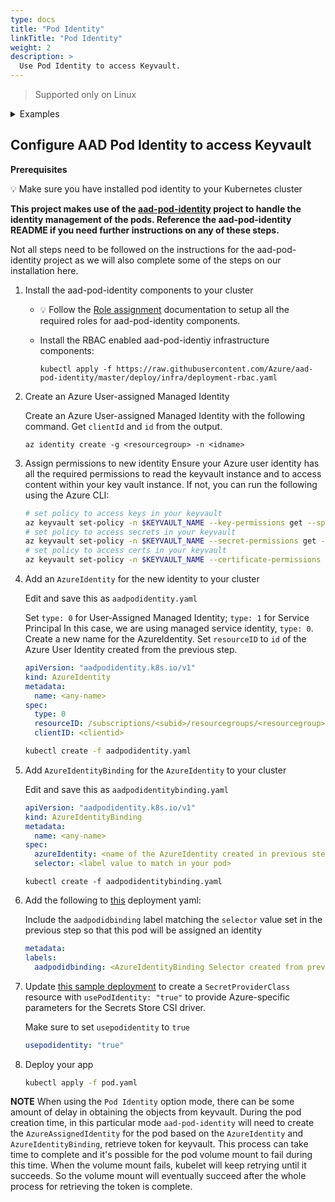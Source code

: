```yaml
---
type: docs
title: "Pod Identity"
linkTitle: "Pod Identity"
weight: 2
description: >
  Use Pod Identity to access Keyvault.
---
```


> Supported only on Linux

<details>
<summary>Examples</summary>

- `SecretProviderClass`
```yaml
# This is a SecretProviderClass example using aad-pod-identity to access Key Vault
apiVersion: secrets-store.csi.x-k8s.io/v1alpha1
kind: SecretProviderClass
metadata:
  name: azure-kvname-podid
spec:
  provider: azure
  parameters:
    usePodIdentity: "true"          # set to true for pod identity access mode
    keyvaultName: "kvname"
    cloudName: ""                   # [OPTIONAL for Azure] if not provided, azure environment will default to AzurePublicCloud
    objects:  |
      array:
        - |
          objectName: secret1
          objectType: secret        # object types: secret, key or cert
          objectVersion: ""         # [OPTIONAL] object versions, default to latest if empty
        - |
          objectName: key1
          objectType: key
          objectVersion: ""
    tenantId: "tid"                    # the tenant ID of the KeyVault  
``` 

- `Pod` yaml
```yaml
# This is a sample pod definition for using SecretProviderClass and aad-pod-identity to access Key Vault
kind: Pod
apiVersion: v1
metadata:
  name: nginx-secrets-store-inline-podid
  labels:
    aadpodidbinding: "demo"         # Set the label value to match selector defined in AzureIdentityBinding
spec:
  containers:
    - name: nginx
      image: nginx
      volumeMounts:
      - name: secrets-store01-inline
        mountPath: "/mnt/secrets-store"
        readOnly: true
  volumes:
    - name: secrets-store01-inline
      csi:
        driver: secrets-store.csi.k8s.io
        readOnly: true
        volumeAttributes:
          secretProviderClass: "azure-kvname-podid"
```
</details>

## Configure AAD Pod Identity to access Keyvault

**Prerequisites**

💡 Make sure you have installed pod identity to your Kubernetes cluster

   __This project makes use of the [aad-pod-identity](https://github.com/Azure/aad-pod-identity#getting-started) project to handle the identity management of the pods. Reference the aad-pod-identity README if you need further instructions on any of these steps.__

Not all steps need to be followed on the instructions for the aad-pod-identity project as we will also complete some of the steps on our installation here.

1. Install the aad-pod-identity components to your cluster

   - 💡 Follow the [Role assignment](https://azure.github.io/aad-pod-identity/docs/getting-started/role-assignment/) documentation to setup all the required roles for aad-pod-identity components.

   - Install the RBAC enabled aad-pod-identiy infrastructure components:
      ```
      kubectl apply -f https://raw.githubusercontent.com/Azure/aad-pod-identity/master/deploy/infra/deployment-rbac.yaml
      ```


2. Create an Azure User-assigned Managed Identity

    Create an Azure User-assigned Managed Identity with the following command.
    Get `clientId` and `id` from the output.
    ```
    az identity create -g <resourcegroup> -n <idname>
    ```

3. Assign permissions to new identity
    Ensure your Azure user identity has all the required permissions to read the keyvault instance and to access content within your key vault instance.
    If not, you can run the following using the Azure CLI:

    ```bash
    # set policy to access keys in your keyvault
    az keyvault set-policy -n $KEYVAULT_NAME --key-permissions get --spn <YOUR AZURE USER IDENTITY CLIENT ID>
    # set policy to access secrets in your keyvault
    az keyvault set-policy -n $KEYVAULT_NAME --secret-permissions get --spn <YOUR AZURE USER IDENTITY CLIENT ID>
    # set policy to access certs in your keyvault
    az keyvault set-policy -n $KEYVAULT_NAME --certificate-permissions get --spn <YOUR AZURE USER IDENTITY CLIENT ID>
    ```

4. Add an `AzureIdentity` for the new identity to your cluster

    Edit and save this as `aadpodidentity.yaml`

    Set `type: 0` for User-Assigned Managed Identity; `type: 1` for Service Principal
    In this case, we are using managed service identity, `type: 0`.
    Create a new name for the AzureIdentity.
    Set `resourceID` to `id` of the Azure User Identity created from the previous step.

    ```yaml
    apiVersion: "aadpodidentity.k8s.io/v1"
    kind: AzureIdentity
    metadata:
      name: <any-name>
    spec:
      type: 0
      resourceID: /subscriptions/<subid>/resourcegroups/<resourcegroup>/providers/Microsoft.ManagedIdentity/userAssignedIdentities/<idname>
      clientID: <clientid>
    ```

    ```bash
    kubectl create -f aadpodidentity.yaml
    ```

5. Add `AzureIdentityBinding` for the `AzureIdentity` to your cluster

    Edit and save this as `aadpodidentitybinding.yaml`
    ```yaml
    apiVersion: "aadpodidentity.k8s.io/v1"
    kind: AzureIdentityBinding
    metadata:
      name: <any-name>
    spec:
      azureIdentity: <name of the AzureIdentity created in previous step>
      selector: <label value to match in your pod>
    ```

    ```
    kubectl create -f aadpodidentitybinding.yaml
    ```

6. Add the following to [this](https://raw.githubusercontent.com/Azure/secrets-store-csi-driver-provider-azure/master/examples/pod-identity/nginx-pod-inline-volume-pod-identity.yaml) deployment yaml:

    Include the `aadpodidbinding` label matching the `selector` value set in the previous step so that this pod will be assigned an identity
    ```yaml
    metadata:
    labels:
      aadpodidbinding: <AzureIdentityBinding Selector created from previous step>
    ```
    
7. Update [this sample deployment](https://raw.githubusercontent.com/Azure/secrets-store-csi-driver-provider-azure/master/examples/pod-identity/v1alpha1_secretproviderclass_pod_identity.yaml) to create a `SecretProviderClass` resource with `usePodIdentity: "true"` to provide Azure-specific parameters for the Secrets Store CSI driver.

    Make sure to set `usepodidentity` to `true`
    ```yaml
    usepodidentity: "true"
    ```
    
8. Deploy your app

    ```bash
    kubectl apply -f pod.yaml
    ```

**NOTE** When using the `Pod Identity` option mode, there can be some amount of delay in obtaining the objects from keyvault. During the pod creation time, in this particular mode `aad-pod-identity` will need to create the `AzureAssignedIdentity` for the pod based on the `AzureIdentity` and `AzureIdentityBinding`, retrieve token for keyvault. This process can take time to complete and it's possible for the pod volume mount to fail during this time. When the volume mount fails, kubelet will keep retrying until it succeeds. So the volume mount will eventually succeed after the whole process for retrieving the token is complete.
